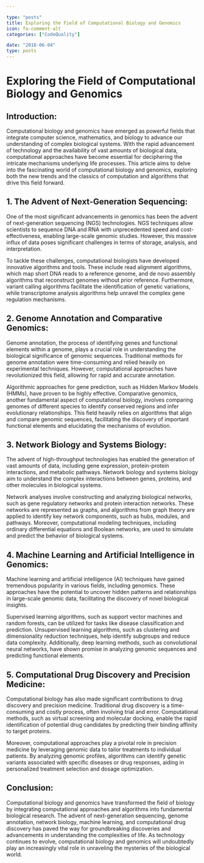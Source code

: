 ```yaml
---

type: "posts"
title: Exploring the Field of Computational Biology and Genomics
icon: fa-comment-alt
categories: ["CodeQuality"]

date: "2018-06-04"
type: posts
---
```





# Exploring the Field of Computational Biology and Genomics

## Introduction:

Computational biology and genomics have emerged as powerful fields that integrate computer science, mathematics, and biology to advance our understanding of complex biological systems. With the rapid advancement of technology and the availability of vast amounts of biological data, computational approaches have become essential for deciphering the intricate mechanisms underlying life processes. This article aims to delve into the fascinating world of computational biology and genomics, exploring both the new trends and the classics of computation and algorithms that drive this field forward.

## 1. The Advent of Next-Generation Sequencing:

One of the most significant advancements in genomics has been the advent of next-generation sequencing (NGS) technologies. NGS techniques allow scientists to sequence DNA and RNA with unprecedented speed and cost-effectiveness, enabling large-scale genomic studies. However, this massive influx of data poses significant challenges in terms of storage, analysis, and interpretation.

To tackle these challenges, computational biologists have developed innovative algorithms and tools. These include read alignment algorithms, which map short DNA reads to a reference genome, and de novo assembly algorithms that reconstruct genomes without prior reference. Furthermore, variant calling algorithms facilitate the identification of genetic variations, while transcriptome analysis algorithms help unravel the complex gene regulation mechanisms.

## 2. Genome Annotation and Comparative Genomics:

Genome annotation, the process of identifying genes and functional elements within a genome, plays a crucial role in understanding the biological significance of genomic sequences. Traditional methods for genome annotation were time-consuming and relied heavily on experimental techniques. However, computational approaches have revolutionized this field, allowing for rapid and accurate annotation.

Algorithmic approaches for gene prediction, such as Hidden Markov Models (HMMs), have proven to be highly effective. Comparative genomics, another fundamental aspect of computational biology, involves comparing genomes of different species to identify conserved regions and infer evolutionary relationships. This field heavily relies on algorithms that align and compare genomic sequences, facilitating the discovery of important functional elements and elucidating the mechanisms of evolution.

## 3. Network Biology and Systems Biology:

The advent of high-throughput technologies has enabled the generation of vast amounts of data, including gene expression, protein-protein interactions, and metabolic pathways. Network biology and systems biology aim to understand the complex interactions between genes, proteins, and other molecules in biological systems.

Network analyses involve constructing and analyzing biological networks, such as gene regulatory networks and protein interaction networks. These networks are represented as graphs, and algorithms from graph theory are applied to identify key network components, such as hubs, modules, and pathways. Moreover, computational modeling techniques, including ordinary differential equations and Boolean networks, are used to simulate and predict the behavior of biological systems.

## 4. Machine Learning and Artificial Intelligence in Genomics:

Machine learning and artificial intelligence (AI) techniques have gained tremendous popularity in various fields, including genomics. These approaches have the potential to uncover hidden patterns and relationships in large-scale genomic data, facilitating the discovery of novel biological insights.

Supervised learning algorithms, such as support vector machines and random forests, can be utilized for tasks like disease classification and prediction. Unsupervised learning algorithms, such as clustering and dimensionality reduction techniques, help identify subgroups and reduce data complexity. Additionally, deep learning methods, such as convolutional neural networks, have shown promise in analyzing genomic sequences and predicting functional elements.

## 5. Computational Drug Discovery and Precision Medicine:

Computational biology has also made significant contributions to drug discovery and precision medicine. Traditional drug discovery is a time-consuming and costly process, often involving trial and error. Computational methods, such as virtual screening and molecular docking, enable the rapid identification of potential drug candidates by predicting their binding affinity to target proteins.

Moreover, computational approaches play a pivotal role in precision medicine by leveraging genomic data to tailor treatments to individual patients. By analyzing genomic profiles, algorithms can identify genetic variants associated with specific diseases or drug responses, aiding in personalized treatment selection and dosage optimization.

## Conclusion:

Computational biology and genomics have transformed the field of biology by integrating computational approaches and algorithms into fundamental biological research. The advent of next-generation sequencing, genome annotation, network biology, machine learning, and computational drug discovery has paved the way for groundbreaking discoveries and advancements in understanding the complexities of life. As technology continues to evolve, computational biology and genomics will undoubtedly play an increasingly vital role in unraveling the mysteries of the biological world.